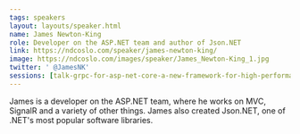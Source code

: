 ```yaml
---
tags: speakers
layout: layouts/speaker.html
name: James Newton-King
role: Developer on the ASP.NET team and author of Json.NET
link: https://ndcoslo.com/speaker/james-newton-king/
image: https://ndcoslo.com/images/speaker/James_Newton-King_1.jpg
twitter: ' @JamesNK'
sessions: [talk-grpc-for-asp-net-core-a-new-framework-for-high-performance-apis]
---
```

James is a developer on the ASP.NET team, where he works on MVC, SignalR and a variety of other things. James also created Json.NET, one of .NET's most popular software libraries.